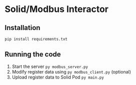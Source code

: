# Solid/Modbus Interactor

## Installation

```
pip install requirements.txt
```

## Running the code

1) Start the server `py modbus_server.py`
2) Modify register data using `py modbus_client.py` (optional)
3) Upload register data to Solid Pod `py main.py`